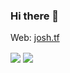 ### Hi there 👋

Web: <a href="https://josh.tf">josh.tf</a>

<!--
**josh-tf/josh-tf** is a ✨ _special_ ✨ repository because its `README.md` (this file) appears on your GitHub profile.

Here are some ideas to get you started:

- 🔭 I’m currently working on ...
- 🌱 I’m currently learning ...
- 👯 I’m looking to collaborate on ...
- 🤔 I’m looking for help with ...
- 💬 Ask me about ...
- 📫 How to reach me: ...
- 😄 Pronouns: ...
- ⚡ Fun fact: ...
-->
<img align="center" src="https://github-readme-stats.vercel.app/api/?username=josh-tf&layout=compact&theme=react&count_private=true&show_icons=true" />
<img align="center" src="https://github-readme-stats.vercel.app/api/top-langs/?username=josh-tf&layout=compact&theme=react&count_private=true" />
